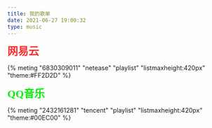 ```yaml
---
title: 我的歌单
date: 2021-06-27 19:00:32
type: music
---
```


<font color=#FF2D2D size=5 face="楷体">**网易云**</font>

{% meting "6830309011"  "netease"   "playlist" "listmaxheight:420px" "theme:#FF2D2D" %}



<font color=#00EC00 size=5 face="楷体">**QQ音乐**</font>

{% meting "2432161281"  "tencent"  "playlist" "listmaxheight:420px" "theme:#00EC00" %}









